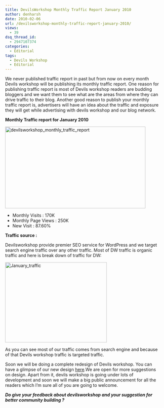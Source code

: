 ```yaml
---
title: DevilsWorkshop Monthly Traffic Report January 2010
author: denharsh
date: 2010-02-06
url: /devilsworkshop-monthly-traffic-report-january-2010/
views:
  - 39
dsq_thread_id:
  - 2947107374
categories:
  - Editorial
tags:
  - Devils Workshop
  - Editorial
---
```

We never published traffic report in past but from now on every month Devils workshop will be publishing its monthly traffic report. One reason for publishing traffic report is most of Devils workshop readers are budding bloggers and we want them to see what are the areas from where they can drive traffic to their blog. Another good reason to publish your monthly traffic report is, advertisers will have an idea about the traffic and exposure they will get while advertising with devils workshop and our blog network.

**Monthly Traffic report for January 2010**

[<img class="wp-image-52865" style="border-right: 0px;border-top: 0px;float: none;margin-left: auto;border-left: 0px;margin-right: auto;border-bottom: 0px" src="http://cdn.devilsworkshop.org/files/2010/02/devilsworkshop_monthly_traffic_report_thumb.png" border="0" alt="devilsworkshop_monthly_traffic_report" width="454" height="265" />][1]

  * Monthly Visits : 170K
  * Monthly Page Views : 250K
  * New Visit : 87.60%

**Traffic source :**

Devilsworkshop provide premier SEO service for WordPress and we target search engine traffic over any other traffic. Most of DW traffic is organic traffic and here is break down of traffic for DW:

[<img style="border-right: 0px;border-top: 0px;float: none;margin-left: auto;border-left: 0px;margin-right: auto;border-bottom: 0px" src="http://cdn.devilsworkshop.org/files/2010/02/January_traffic_thumb.png" border="0" alt="January_traffic" width="329" height="260" />][2]

As you can see most of our traffic comes from search engine and because of that Devils workshop traffic is targeted traffic.

Soon we will be doing a complete redesign of Devils workshop. You can have a glimpse of our new design <a href="http://devilsworkshop.org/?p=19038" target="_blank">here</a>.We are open for more suggestions on design. Apart from it, devils workshop is going under lots of development and soon we will make a big public announcement for all the readers which I’m sure all of you are going to welcome.

***Do give your feedback about devilsworkshop and your suggestion for better community building ?***

 [1]: http://cdn.devilsworkshop.org/files/2010/02/devilsworkshop_monthly_traffic_report.png
 [2]: http://cdn.devilsworkshop.org/files/2010/02/January_traffic.png
